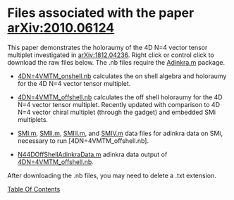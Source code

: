 # Files associated with the paper [arXiv:2010.06124](https://arxiv.org/pdf/2010.06124.pdf)
This paper demonstrates the holoraumy of the 4D N=4 vector tensor multiplet investigated in [arXiv:1812.04236](https://arxiv.org/pdf/1812.04236.pdf). Right click or control click to download the raw files below. The .nb files require the [Adinkra.m](https://hepthools.github.io/Adinkra/) package.

* [4DN=4VMTM_onshell.nb](https://raw.githubusercontent.com/HEPTHools/Data/master/4DN4Holo/4DN%3D4VMTM_onshell.nb) calculates the on shell algebra and holoraumy for the 4D N=4 vector tensor multiplet.

* [4DN=4VMTM_offshell.nb](https://raw.githubusercontent.com/HEPTHools/Data/master/4DN4Holo/4DN%3D4VMTM_offshell.nb) calculates the off shell holoraumy for the 4D N=4 vector tensor multiplet. Recently updated with comparison to 4D N=4 vector chiral multiplet (through the gadget) and embedded SMi multiplets.

* [SMI.m](https://raw.githubusercontent.com/HEPTHools/Data/master/4DN4Holo/SMI.m), [SMII.m](https://raw.githubusercontent.com/HEPTHools/Data/master/4DN4Holo/SMII.m), [SMIII.m](https://raw.githubusercontent.com/HEPTHools/Data/master/4DN4Holo/SMIII.m), and [SMIV.m](https://raw.githubusercontent.com/HEPTHools/Data/master/4DN4Holo/SMIV.m) data files for adinkra data on SMi, necessary to run [4DN=4VMTM_offshell.nb].

* [N44DOffShellAdinkraData.m](https://raw.githubusercontent.com/HEPTHools/Data/master/4DN4Holo/N44DOffShellAdinkraData.m) adinkra data output of [4DN=4VMTM_offshell.nb](https://raw.githubusercontent.com/HEPTHools/Data/master/4DN4Holo/4DN%3D4VMTM_onshell.nb).

After downloading the .nb files, you may need to delete a .txt extension.

[Table Of Contents](https://hepthools.github.io/Data/)
